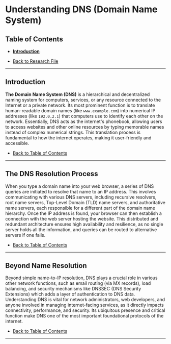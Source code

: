 # Understanding DNS (Domain Name System)

## Table of Contents
- [**Introduction**](#introduction)

- [Back to Research File](../research.md)

---

## Introduction

**The Domain Name System (DNS)** is a hierarchical and decentralized naming system for computers, services, or any resource connected to the Internet or a private network. Its most prominent function is to translate human-readable domain names (like `www.example.com`) into numerical IP addresses (like `192.0.2.1`) that computers use to identify each other on the network. Essentially, DNS acts as the internet's phonebook, allowing users to access websites and other online resources by typing memorable names instead of complex numerical strings. This translation process is fundamental to how the internet operates, making it user-friendly and accessible.

- [Back to Table of Contents](#table-of-contents)

---

## The DNS Resolution Process

When you type a domain name into your web browser, a series of DNS queries are initiated to resolve that name to an IP address. This involves communicating with various DNS servers, including recursive resolvers, root name servers, Top-Level Domain (TLD) name servers, and authoritative name servers, each responsible for a different part of the domain name hierarchy. Once the IP address is found, your browser can then establish a connection with the web server hosting the website. This distributed and redundant architecture ensures high availability and resilience, as no single server holds all the information, and queries can be routed to alternative servers if one fails.

- [Back to Table of Contents](#table-of-contents)

---

## Beyond Name Resolution

Beyond simple name-to-IP resolution, DNS plays a crucial role in various other network functions, such as email routing (via MX records), load balancing, and security mechanisms like DNSSEC (DNS Security Extensions) which adds a layer of authentication to DNS data. Understanding DNS is vital for network administrators, web developers, and anyone involved in managing internet-facing services, as it directly impacts connectivity, performance, and security. Its ubiquitous presence and critical function make DNS one of the most important foundational protocols of the internet.

- [Back to Table of Contents](#table-of-contents)

---

